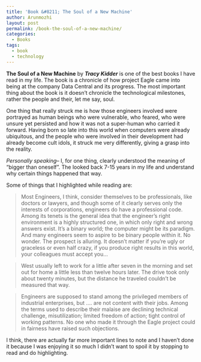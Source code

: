```yaml
---
title: 'Book &#8211; The Soul of a New Machine'
author: Arunmozhi
layout: post
permalink: /book-the-soul-of-a-new-machine/
categories:
  - Books
tags:
  - book
  - technology
---
```

**The Soul of a New Machine** by ***Tracy Kidder*** is one of the best books I have read in my life. The book is a chronicle of how project Eagle came into being at the company Data Central and its progress. The most important thing about the book is it doesn&#8217;t chronicle the technological milestones, rather the people and their, let me say, soul.

One thing that really struck me is how those engineers involved were portrayed as human beings who were vulnerable, who feared, who were unsure yet persisted and how it was not a super-human who carried it forward. Having born so late into this world when computers were already ubiquitous, and the people who were involved in their development had already become cult idols, it struck me very differently, giving a grasp into the reality.

*Personally speaking*&#8211; I, for one thing, clearly understood the meaning of &#8220;bigger than oneself&#8221;. The looked back 7-15 years in my life and understand why certain things happened that way.

Some of things that I highlighted while reading are:

> Most Engineers, I think, consider themselves to be professionals, like doctors or lawyers, and though some of it clearly serves only the interests of corporations, engineers do have a professional code. Among its tenets is the general idea that the engineer&#8217;s right environment is a highly structured one, in which only right and wrong answers exist. It&#8217;s a binary world; the computer might be its paradigm. And many engineers seem to aspire to be binary people within it. No wonder. The prospect is alluring. It doesn&#8217;t matter if you&#8217;re ugly or graceless or even half crazy, if you produce right results in this world, your colleagues must accept you&#8230;

> West usually left to work for a little after seven in the morning and set out for home a little less than twelve hours later. The drive took only about twenty minutes, but the distance he traveled couldn&#8217;t be measured that way.

> Engineers are supposed to stand among the privileged members of industrial enterprises, but &#8230;. are not content with their jobs. Among the terms used to describe their malaise are declining technical challenge, misutilization; limited freedom of action; tight control of working patterns. No one who made it through the Eagle project could in fairness have raised such objections.

I think, there are actually far more important lines to note and I haven&#8217;t done it because I was enjoying it so much I didn&#8217;t want to spoil it by stopping to read and do highlighting.